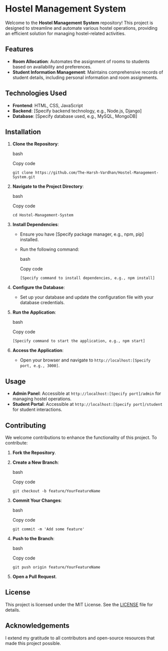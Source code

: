 Hostel Management System
========================

Welcome to the **Hostel Management System** repository! This project is designed to streamline and automate various hostel operations, providing an efficient solution for managing hostel-related activities.

Features
--------

-   **Room Allocation**: Automates the assignment of rooms to students based on availability and preferences.
-   **Student Information Management**: Maintains comprehensive records of student details, including personal information and room assignments.

Technologies Used
-----------------

-   **Frontend**: HTML, CSS, JavaScript
-   **Backend**: [Specify backend technology, e.g., Node.js, Django]
-   **Database**: [Specify database used, e.g., MySQL, MongoDB]

Installation
------------

1.  **Clone the Repository**:

    bash

    Copy code

    `git clone https://github.com/The-Harsh-Vardhan/Hostel-Management-System.git`

2.  **Navigate to the Project Directory**:

    bash

    Copy code

    `cd Hostel-Management-System`

3.  **Install Dependencies**:

    -   Ensure you have [Specify package manager, e.g., npm, pip] installed.
    -   Run the following command:

        bash

        Copy code

        `[Specify command to install dependencies, e.g., npm install]`

4.  **Configure the Database**:

    -   Set up your database and update the configuration file with your database credentials.
5.  **Run the Application**:

    bash

    Copy code

    `[Specify command to start the application, e.g., npm start]`

6.  **Access the Application**:

    -   Open your browser and navigate to `http://localhost:[Specify port, e.g., 3000]`.

Usage
-----

-   **Admin Panel**: Accessible at `http://localhost:[Specify port]/admin` for managing hostel operations.
-   **Student Portal**: Accessible at `http://localhost:[Specify port]/student` for student interactions.

Contributing
------------

We welcome contributions to enhance the functionality of this project. To contribute:

1.  **Fork the Repository**.
2.  **Create a New Branch**:

    bash

    Copy code

    `git checkout -b feature/YourFeatureName`

3.  **Commit Your Changes**:

    bash

    Copy code

    `git commit -m 'Add some feature'`

4.  **Push to the Branch**:

    bash

    Copy code

    `git push origin feature/YourFeatureName`

5.  **Open a Pull Request**.

License
-------

This project is licensed under the MIT License. See the [LICENSE](https://github.com/The-Harsh-Vardhan/Hostel-Management-System/blob/main/LICENSE) file for details.

Acknowledgements
----------------

I extend my gratitude to all contributors and open-source resources that made this project possible.
